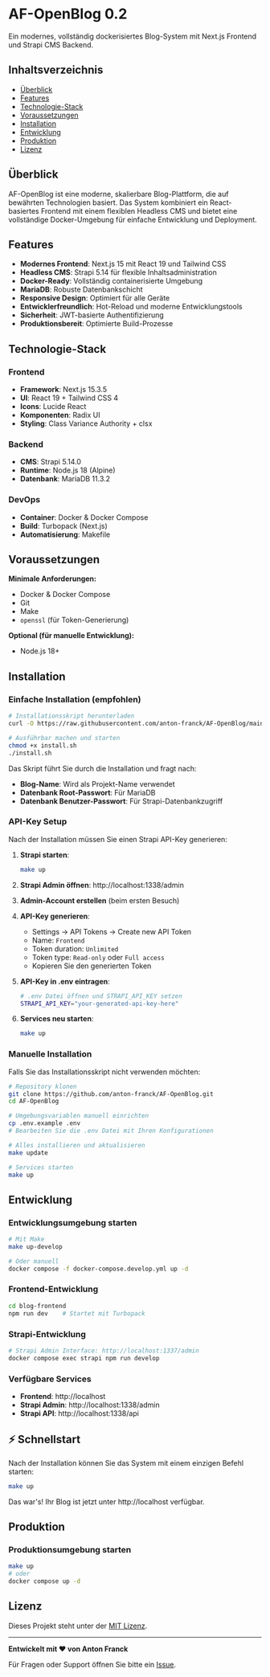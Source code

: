 # AF-OpenBlog 0.2

Ein modernes, vollständig dockerisiertes Blog-System mit Next.js Frontend und Strapi CMS Backend.

## Inhaltsverzeichnis

- [Überblick](#überblick)
- [Features](#features)
- [Technologie-Stack](#technologie-stack)
- [Voraussetzungen](#voraussetzungen)
- [Installation](#installation)
- [Entwicklung](#entwicklung)
- [Produktion](#produktion)
- [Lizenz](#lizenz)

## Überblick

AF-OpenBlog ist eine moderne, skalierbare Blog-Plattform, die auf bewährten Technologien basiert. Das System kombiniert ein React-basiertes Frontend mit einem flexiblen Headless CMS und bietet eine vollständige Docker-Umgebung für einfache Entwicklung und Deployment.

## Features

- **Modernes Frontend**: Next.js 15 mit React 19 und Tailwind CSS
- **Headless CMS**: Strapi 5.14 für flexible Inhaltsadministration
- **Docker-Ready**: Vollständig containerisierte Umgebung
- **MariaDB**: Robuste Datenbankschicht
- **Responsive Design**: Optimiert für alle Geräte
- **Entwicklerfreundlich**: Hot-Reload und moderne Entwicklungstools
- **Sicherheit**: JWT-basierte Authentifizierung
- **Produktionsbereit**: Optimierte Build-Prozesse

## Technologie-Stack

### Frontend

- **Framework**: Next.js 15.3.5
- **UI**: React 19 + Tailwind CSS 4
- **Icons**: Lucide React
- **Komponenten**: Radix UI
- **Styling**: Class Variance Authority + clsx

### Backend

- **CMS**: Strapi 5.14.0
- **Runtime**: Node.js 18 (Alpine)
- **Datenbank**: MariaDB 11.3.2

### DevOps

- **Container**: Docker & Docker Compose
- **Build**: Turbopack (Next.js)
- **Automatisierung**: Makefile

## Voraussetzungen

**Minimale Anforderungen:**

- Docker & Docker Compose
- Git
- Make
- `openssl` (für Token-Generierung)

**Optional (für manuelle Entwicklung):**

- Node.js 18+

## Installation

### Einfache Installation (empfohlen)

```bash
# Installationsskript herunterladen
curl -O https://raw.githubusercontent.com/anton-franck/AF-OpenBlog/main/install.sh

# Ausführbar machen und starten
chmod +x install.sh
./install.sh
```

Das Skript führt Sie durch die Installation und fragt nach:

- **Blog-Name**: Wird als Projekt-Name verwendet
- **Datenbank Root-Passwort**: Für MariaDB
- **Datenbank Benutzer-Passwort**: Für Strapi-Datenbankzugriff

### API-Key Setup

Nach der Installation müssen Sie einen Strapi API-Key generieren:

1. **Strapi starten**:

   ```bash
   make up
   ```

2. **Strapi Admin öffnen**: http://localhost:1338/admin

3. **Admin-Account erstellen** (beim ersten Besuch)

4. **API-Key generieren**:

   - Settings → API Tokens → Create new API Token
   - Name: `Frontend`
   - Token duration: `Unlimited`
   - Token type: `Read-only` oder `Full access`
   - Kopieren Sie den generierten Token

5. **API-Key in .env eintragen**:

   ```bash
   # .env Datei öffnen und STRAPI_API_KEY setzen
   STRAPI_API_KEY="your-generated-api-key-here"
   ```

6. **Services neu starten**:
   ```bash
   make up
   ```

### Manuelle Installation

Falls Sie das Installationsskript nicht verwenden möchten:

```bash
# Repository klonen
git clone https://github.com/anton-franck/AF-OpenBlog.git
cd AF-OpenBlog

# Umgebungsvariablen manuell einrichten
cp .env.example .env
# Bearbeiten Sie die .env Datei mit Ihren Konfigurationen

# Alles installieren und aktualisieren
make update

# Services starten
make up
```

## Entwicklung

### Entwicklungsumgebung starten

```bash
# Mit Make
make up-develop

# Oder manuell
docker compose -f docker-compose.develop.yml up -d
```

### Frontend-Entwicklung

```bash
cd blog-frontend
npm run dev    # Startet mit Turbopack
```

### Strapi-Entwicklung

```bash
# Strapi Admin Interface: http://localhost:1337/admin
docker compose exec strapi npm run develop
```

### Verfügbare Services

- **Frontend**: http://localhost
- **Strapi Admin**: http://localhost:1338/admin
- **Strapi API**: http://localhost:1338/api

## ⚡ Schnellstart

Nach der Installation können Sie das System mit einem einzigen Befehl starten:

```bash
make up
```

Das war's! Ihr Blog ist jetzt unter http://localhost verfügbar.

## Produktion

### Produktionsumgebung starten

```bash
make up
# oder
docker compose up -d
```

## Lizenz

Dieses Projekt steht unter der [MIT Lizenz](LICENSE).

---

**Entwickelt mit ❤️ von Anton Franck**

Für Fragen oder Support öffnen Sie bitte ein [Issue](https://github.com/anton-franck/AF-OpenBlog/issues).
